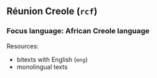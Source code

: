 ## Réunion Creole (`rcf`)

### Focus language: African Creole language

Resources:
 - bitexts with English (`eng`)
 - monolingual texts